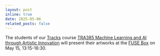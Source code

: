 ```yaml
---
layout: post
inline: true
date: 2025-05-06
related_posts: false
---
```


The students of our [Tracks](https://www.chalmers.se/en/education/your-studies/course-selection-and-registration/select-courses/choose-a-tracks-course/#tracks-a-unique-concept) course [TRA385 Machine Learning and AI through Artistic Innovation](https://aicomparts.com/teaching/) will present their artworks at the [FUSE Box](https://maps.chalmers.se/#2ee50140-368e-11ee-83e1-850d69ec6121) on May 15, 13:15-16:30. <i class="fa-solid fa-palette"></i><i class="fa-solid fa-music"></i><i class="fa-solid fa-robot"></i><i class="fa-solid fa-camera-retro"></i>